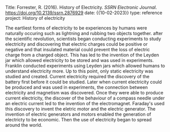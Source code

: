 Title: Forrester, R. (2016). History of Electricity. _SSRN Electronic Journal_. https://doi.org/10.2139/ssrn.2876929
date: {{10-02-2023}}
type: reference
project: History of electricity

The eartliest forms of electricity to be experiences by humans were naturally occuring such as lightning and rubbing two objects together. after the scientific revolution, scientists began conducting experiments to study electricity and discovering that electric charges could be positive or negative and that insulated material could prevent the loss of electric charge from a charged object. This has led to the invention of the Leyden jar which allowed electricity to be stored and was used in experiments. Franklin conducted experiments using Leyden jars which allowed humans to understand electricity more. Up to this point, only static electricity was studied and created. Current electricity required the discovery of the battery first before it could be studied. Later when current electricity could be produced and was used in experiments, the connection between electricity and magnetism was discovered. Once they were able to produce current electricity, the discover of the behaviour of a compass needle under an electric current led to the invention of the electromagnet. Faraday's used this discovery to invent the eletric motor and the electric generator. The invention of electric generators and motors enabled the generation of electricty to be economic. Then the use of electricity began to spread around the world.

